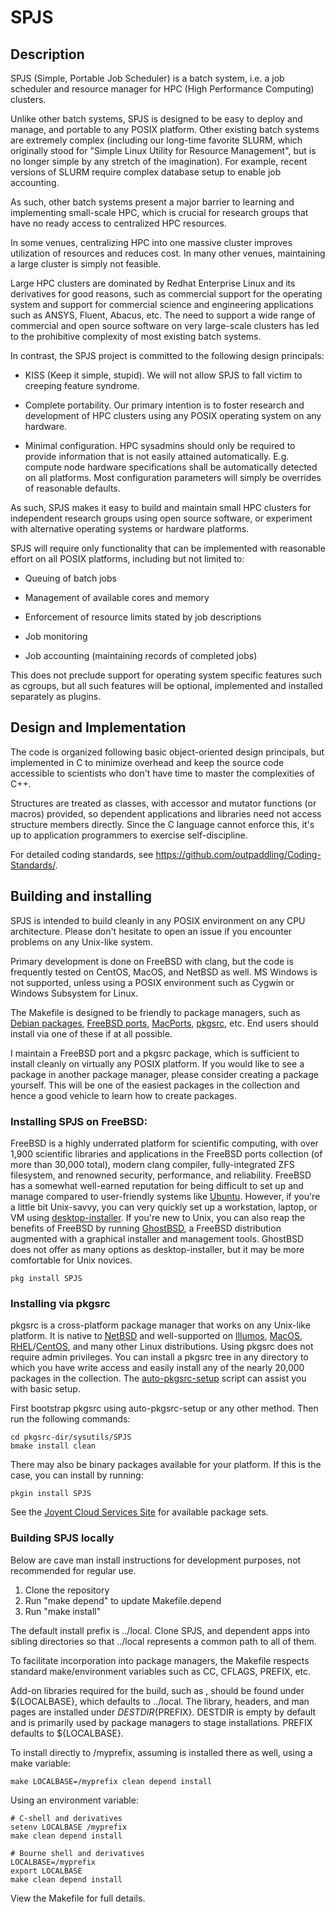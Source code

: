 # SPJS

## Description

SPJS (Simple, Portable Job Scheduler) is a batch system, i.e. a job scheduler
and resource manager for HPC (High Performance Computing) clusters.

Unlike other batch systems, SPJS is designed to be easy to deploy and manage,
and portable to any
POSIX platform.  Other existing batch systems are extremely complex (including
our long-time favorite SLURM, which originally stood for "Simple Linux Utility
for Resource Management", but is no longer simple by any stretch of the
imagination).  For example, recent versions of SLURM require complex database
setup to enable job accounting.

As such, other batch systems present a major barrier to learning and
implementing small-scale HPC, which is crucial for research groups that have
no ready access to centralized HPC resources.

In some venues, centralizing HPC into one massive cluster improves utilization
of resources and reduces cost.  In many other venues, maintaining a large
cluster is simply not feasible.

Large HPC clusters are dominated by Redhat Enterprise Linux and its derivatives
for good reasons, such as commercial support for the operating system and
support for commercial science and engineering applications such as
ANSYS, Fluent, Abacus, etc.  The need to support a wide range of commercial
and open source software on very large-scale clusters has led to the
prohibitive complexity of most existing batch systems.

In contrast, the SPJS project is committed to the following design principals:

- KISS (Keep it simple, stupid).  We will not allow SPJS to fall victim to
creeping feature syndrome.

- Complete portability.  Our primary intention is to foster research and
development of HPC clusters using any POSIX operating system on any hardware.

- Minimal configuration.  HPC sysadmins should only be required to provide
information that is not easily attained automatically.  E.g. compute node
hardware specifications shall be automatically detected on all platforms.
Most configuration parameters will simply be overrides of reasonable defaults.

As such, SPJS makes it easy to build and maintain small HPC clusters for
independent research groups using open source software, or experiment
with alternative operating systems or hardware platforms.

SPJS will require only functionality that can be implemented with reasonable
effort on all POSIX platforms, including but not limited to:

- Queuing of batch jobs

- Management of available cores and memory

- Enforcement of resource limits stated by job descriptions

- Job monitoring

- Job accounting (maintaining records of completed jobs)

This does not preclude support for operating system specific features such
as cgroups, but all such features will be optional, implemented and
installed separately as plugins.

## Design and Implementation

The code is organized following basic object-oriented design principals, but
implemented in C to minimize overhead and keep the source code accessible to
scientists who don't have time to master the complexities of C++.

Structures are treated as classes, with accessor and mutator functions
(or macros) provided, so dependent applications and libraries need not access
structure members directly.  Since the C language cannot enforce this, it's
up to application programmers to exercise self-discipline.

For detailed coding standards, see
https://github.com/outpaddling/Coding-Standards/.

## Building and installing

SPJS is intended to build cleanly in any POSIX environment on any CPU
architecture.  Please don't hesitate to open an issue if you encounter
problems on any Unix-like system.

Primary development is done on FreeBSD with clang, but the code is frequently
tested on CentOS, MacOS, and NetBSD as well.  MS Windows is not supported,
unless using a POSIX environment such as Cygwin or Windows Subsystem for Linux.

The Makefile is designed to be friendly to package managers, such as
[Debian packages](https://www.debian.org/distrib/packages),
[FreeBSD ports](https://www.freebsd.org/ports/),
[MacPorts](https://www.macports.org/), [pkgsrc](https://pkgsrc.org/), etc.
End users should install via one of these if at all possible.

I maintain a FreeBSD port and a pkgsrc package, which is sufficient to install
cleanly on virtually any POSIX platform.  If you would like to see a
package in another package manager, please consider creating a package
yourself.  This will be one of the easiest packages in the collection and
hence a good vehicle to learn how to create packages.

### Installing SPJS on FreeBSD:

FreeBSD is a highly underrated platform for scientific computing, with over
1,900 scientific libraries and applications in the FreeBSD ports collection
(of more than 30,000 total), modern clang compiler, fully-integrated ZFS
filesystem, and renowned security, performance, and reliability.
FreeBSD has a somewhat well-earned reputation for being difficult to set up
and manage compared to user-friendly systems like [Ubuntu](https://ubuntu.com/).
However, if you're a little bit Unix-savvy, you can very quickly set up a
workstation, laptop, or VM using
[desktop-installer](http://www.acadix.biz/desktop-installer.php).  If
you're new to Unix, you can also reap the benefits of FreeBSD by running
[GhostBSD](https://ghostbsd.org/), a FreeBSD distribution augmented with a
graphical installer and management tools.  GhostBSD does not offer as many
options as desktop-installer, but it may be more comfortable for Unix novices.

```
pkg install SPJS
```

### Installing via pkgsrc

pkgsrc is a cross-platform package manager that works on any Unix-like
platform. It is native to [NetBSD](https://www.netbsd.org/) and well-supported
on [Illumos](https://illumos.org/), [MacOS](https://www.apple.com/macos/),
[RHEL](https://www.redhat.com)/[CentOS](https://www.centos.org/), and
many other Linux distributions.
Using pkgsrc does not require admin privileges.  You can install a pkgsrc
tree in any directory to which you have write access and easily install any
of the nearly 20,000 packages in the collection.  The
[auto-pkgsrc-setup](http://netbsd.org/~bacon/) script can assist you with
basic setup.

First bootstrap pkgsrc using auto-pkgsrc-setup or any
other method.  Then run the following commands:

```
cd pkgsrc-dir/sysutils/SPJS
bmake install clean
```

There may also be binary packages available for your platform.  If this is
the case, you can install by running:

```
pkgin install SPJS
```

See the [Joyent Cloud Services Site](https://pkgsrc.joyent.com/) for
available package sets.

### Building SPJS locally

Below are cave man install instructions for development purposes, not
recommended for regular use.

1. Clone the repository
2. Run "make depend" to update Makefile.depend
3. Run "make install"

The default install prefix is ../local.  Clone SPJS,  and dependent
apps into sibling directories so that ../local represents a common path to all
of them.

To facilitate incorporation into package managers, the Makefile respects
standard make/environment variables such as CC, CFLAGS, PREFIX, etc.  

Add-on libraries required for the build, such as , should be found
under ${LOCALBASE}, which defaults to ../local.
The library, headers, and man pages are installed under
${DESTDIR}${PREFIX}.  DESTDIR is empty by default and is primarily used by
package managers to stage installations.  PREFIX defaults to ${LOCALBASE}.

To install directly to /myprefix, assuming  is installed there as well,
using a make variable:

```
make LOCALBASE=/myprefix clean depend install
```

Using an environment variable:

```
# C-shell and derivatives
setenv LOCALBASE /myprefix
make clean depend install

# Bourne shell and derivatives
LOCALBASE=/myprefix
export LOCALBASE
make clean depend install
```

View the Makefile for full details.
